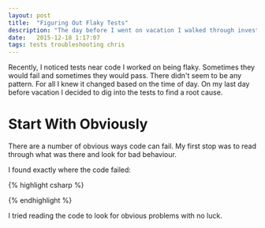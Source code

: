 ```yaml
---
layout: post
title:  "Figuring Out Flaky Tests"
description: "The day before I went on vacation I walked through investigating issues I was having with a flaky test. We looked at isolating the test, looking at the timing and getting better information."
date:   2015-12-18 1:17:07
tags: tests troubleshooting chris
---
```


Recently, I noticed tests near code I worked on being flaky. Sometimes they
would fail and sometimes they would pass. There didn't seem to be any pattern.
For all I knew it changed based on the time of day. On my last day before
vacation I decided to dig into the tests to find a root cause.

Start With Obviously
===============================================================================

There are a number of obvious ways code can fail. My first stop was to read
through what was there and look for bad behaviour.

I found exactly where the code failed:

{% highlight csharp %}

{% endhighlight %}

I tried reading the code
to look for obvious problems with no luck. 
